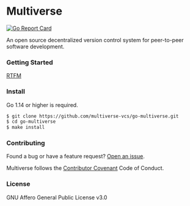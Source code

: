 # Multiverse

[![Go Report Card](https://goreportcard.com/badge/github.com/multiverse-vcs/go-multiverse)](https://goreportcard.com/report/github.com/multiverse-vcs/go-multiverse)

An open source decentralized version control system for peer-to-peer software development.

### Getting Started

[RTFM](https://www.multiverse-vcs.com/docs/)

### Install

Go 1.14 or higher is required.

```bash
$ git clone https://github.com/multiverse-vcs/go-multiverse.git
$ cd go-multiverse
$ make install
```

### Contributing

Found a bug or have a feature request? [Open an issue](https://github.com/multiverse-vcs/go-multiverse/issues/new).

Multiverse follows the [Contributor Covenant](https://contributor-covenant.org/version/2/0/code_of_conduct/) Code of Conduct.

### License

GNU Affero General Public License v3.0
